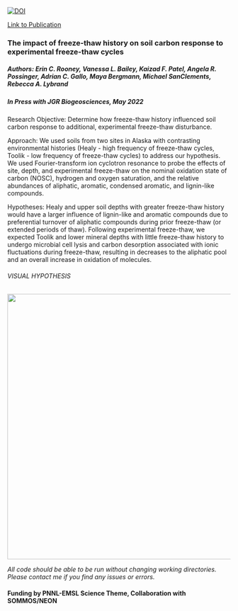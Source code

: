 <a href="https://zenodo.org/badge/latestdoi/285718576"><img src="https://zenodo.org/badge/285718576.svg" alt="DOI"></a>

<a href = https://agupubs.onlinelibrary.wiley.com/doi/10.1029/2022JG006889>Link to Publication</a> 

### The impact of freeze-thaw history on soil carbon response to experimental freeze-thaw cycles

##### Authors: Erin C. Rooney, Vanessa L. Bailey, Kaizad F. Patel, Angela R. Possinger, Adrian C. Gallo, Maya Bergmann, Michael SanClements, Rebecca A. Lybrand

##### *In Press with JGR Biogeosciences, May 2022* 

Research Objective: Determine how freeze-thaw history influenced soil carbon response to additional, experimental freeze-thaw disturbance. 

Approach: We used soils from two sites in Alaska with contrasting environmental histories (Healy - high frequency of freeze-thaw cycles, Toolik - low frequency of freeze-thaw cycles) to address our hypothesis. We used Fourier-transform ion cyclotron resonance to probe the effects of site, depth, and experimental freeze-thaw on the nominal oxidation state of carbon (NOSC), hydrogen and oxygen saturation, and the relative abundances of aliphatic, aromatic, condensed aromatic, and lignin-like compounds. 


Hypotheses: Healy and upper soil depths with greater freeze-thaw history would have a larger influence of lignin-like and aromatic compounds due to preferential turnover of aliphatic compounds during prior freeze-thaw (or extended periods of thaw). Following experimental freeze-thaw, we expected Toolik and lower mineral depths with little freeze-thaw history to undergo microbial cell lysis and carbon desorption associated with ionic fluctuations during freeze-thaw, resulting in decreases to the aliphatic pool and an overall increase in oxidation of molecules. 

###### VISUAL HYPOTHESIS

<img src="https://user-images.githubusercontent.com/61806923/157269578-88bccdae-5532-4aad-98e2-7b40051acf9e.png" width="600"/>


*All code should be able to be run without changing working directories. Please contact me if you find any issues or errors.*

#### Funding by PNNL-EMSL Science Theme, Collaboration with SOMMOS/NEON
